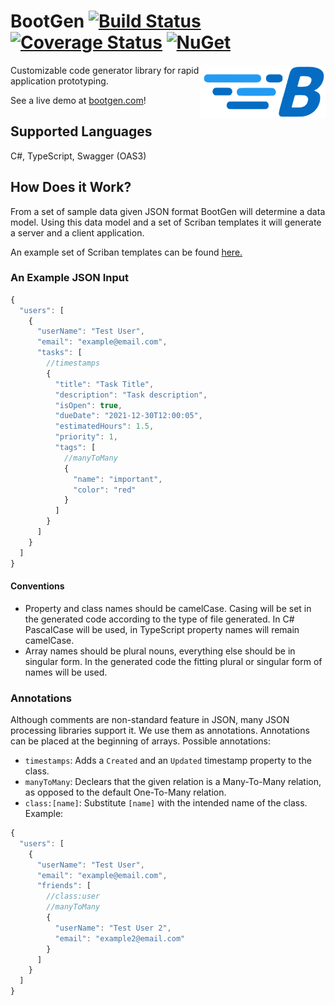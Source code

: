 # BootGen [![Build Status](https://github.com/BootGen/BootGenSDK/workflows/Test/badge.svg?branch=master)](https://github.com/BootGen/BootGenSDK/actions) [![Coverage Status](https://coveralls.io/repos/github/BootGen/BootGenSDK/badge.svg?branch=master)](https://coveralls.io/github/BootGen/BootGenSDK?branch=master) [![NuGet](https://img.shields.io/nuget/v/BootGen.svg)](https://www.nuget.org/packages/BootGen/)

<img align="right" width="200px" height="85px" src="BootGen/BootGenLogo.png">

Customizable code generator library for rapid application prototyping.

See a live demo at  [bootgen.com](https://bootgen.com)!

## Supported Languages
C#, TypeScript, Swagger (OAS3)

## How Does it Work?

From a set of sample data given JSON format BootGen will determine a data model. Using this data model and a set of Scriban templates it will generate a server and a client application.

An example set of Scriban templates can be found [here.](https://github.com/BootGen/BootGen/tree/master/BootGenTest/templates)

### An Example JSON Input

```js
{
  "users": [
    {
      "userName": "Test User",
      "email": "example@email.com",
      "tasks": [
        //timestamps
        {
          "title": "Task Title",
          "description": "Task description",
          "isOpen": true,
          "dueDate": "2021-12-30T12:00:05",
          "estimatedHours": 1.5,
          "priority": 1,
          "tags": [
            //manyToMany
            {
              "name": "important",
              "color": "red"
            }
          ]
        }
      ]
    }
  ]
}
```
#### Conventions
   * Property and class names should be camelCase. Casing will be set in the generated code according to the type of file generated. In C# PascalCase will be used, in TypeScript property names will remain camelCase.
   * Array names should be plural nouns, everything else should be in singular form. In the generated code the fitting plural or singular form of names will be used.

### Annotations

Although comments are non-standard feature in JSON, many JSON processing libraries support it. We use them as annotations. Annotations can be placed at the beginning of arrays. Possible annotations:
  * `timestamps`: Adds a `Created` and an `Updated` timestamp property to the class.
  * `manyToMany`: Declears that the given relation is a Many-To-Many relation, as opposed to the default One-To-Many relation.
  * `class:[name]`: Substitute `[name]` with the intended name of the class. Example:

```js
{
  "users": [
    {
      "userName": "Test User",
      "email": "example@email.com",
      "friends": [
        //class:user
        //manyToMany
        {
          "userName": "Test User 2",
          "email": "example2@email.com"
        }
      ]
    }
  ]
}
```
